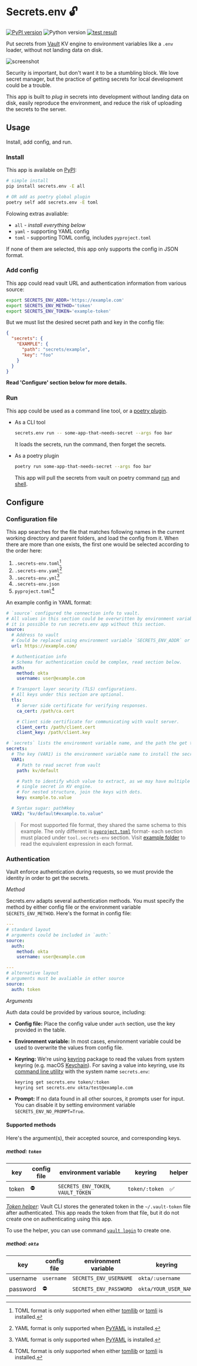 # Secrets.env 🔓

[![PyPI version](https://img.shields.io/pypi/v/secrets.env)](https://pypi.org/project/secrets.env/)
![Python version](https://img.shields.io/pypi/pyversions/secrets.env)
[![test result](https://img.shields.io/github/workflow/status/tzing/secrets.env/Tests)](https://github.com/tzing/secrets.env/actions/workflows/test.yml)

Put secrets from [Vault](https://www.vaultproject.io/) KV engine to environment variables like a `.env` loader, without not landing data on disk.

![screenshot](./docs/screenshot.png)

Security is important, but don't want it to be a stumbling block. We love secret manager, but the practice of getting secrets for local development could be a trouble.

This app is built to *plug in* secrets into development without landing data on disk, easily reproduce the environment, and reduce the risk of uploading the secrets to the server.


## Usage

Install, add config, and run.

### Install

This app is available on [PyPI](https://pypi.org/project/secrets.env/):

```bash
# simple install
pip install secrets.env -E all

# OR add as poetry global plugin
poetry self add secrets.env -E toml
```

Folowing extras avaliable:

* `all` - *install everything below*
* `yaml` - supporting YAML config
* `toml` - supporting TOML config, includes `pyproject.toml`

If none of them are selected, this app only supports the config in JSON format.

### Add config

This app could read vault URL and authentication information from various source:

```bash
export SECRETS_ENV_ADDR='https://example.com'
export SECRETS_ENV_METHOD='token'
export SECRETS_ENV_TOKEN='example-token'
```

But we must list the desired secret path and key in the config file:

```json
{
  "secrets": {
    "EXAMPLE": {
      "path": "secrets/example",
      "key": "foo"
    }
  }
}
```

**Read 'Configure' section below for more details.**

### Run

This app could be used as a command line tool, or a [poetry plugin](https://python-poetry.org/docs/master/plugins/).

* As a CLI tool

  ```bash
  secrets.env run -- some-app-that-needs-secret --args foo bar
  ```

  It loads the secrets, run the command, then forget the secrets.

* As a poetry plugin

  ```bash
  poetry run some-app-that-needs-secret --args foo bar
  ```

  This app will pull the secrets from vault on poetry command [run](https://python-poetry.org/docs/cli/#run) and [shell](https://python-poetry.org/docs/cli/#shell).



## Configure

### Configuration file

This app searches for the file that matches following names in the current working directory and parent folders, and load the config from it. When there are more than one exists, the first one would be selected according to the order here:

1. `.secrets-env.toml`[^1]
2. `.secrets-env.yaml`[^2]
3. `.secrets-env.yml`[^2]
4. `.secrets-env.json`
5. `pyproject.toml`[^1]

[^1]: TOML format is only supported when either [tomllib](https://docs.python.org/3.11/library/tomllib.html) or [tomli](https://pypi.org/project/tomli/) is installed.
[^2]: YAML format is only supported when [PyYAML](https://pypi.org/project/PyYAML/) is installed.

An example config in YAML format:

```yaml
# `source` configured the connection info to vault.
# All values in this section could be overwritten by environment variable, so
# it is possible to run secrets.env app without this section.
source:
  # Address to vault
  # Could be replaced using environment variable `SECRETS_ENV_ADDR` or `VAULT_ADDR`
  url: https://example.com/

  # Authentication info
  # Schema for authentication could be complex, read section below.
  auth:
    method: okta
    username: user@example.com

  # Transport layer security (TLS) configurations.
  # All keys under this section are optional.
  tls:
    # Server side certificate for verifying responses.
    ca_cert: /path/ca.cert

    # Client side certificate for communicating with vault server.
    client_cert: /path/client.cert
    client_key: /path/client.key

# `secrets` lists the environment variable name, and the path the get the secret value
secrets:
  # The key (VAR1) is the environment variable name to install the secret
  VAR1:
    # Path to read secret from vault
    path: kv/default

    # Path to identify which value to extract, as we may have multiple values in
    # single secret in KV engine.
    # For nested structure, join the keys with dots.
    key: example.to.value

  # Syntax sugar: path#key
  VAR2: "kv/default#example.to.value"
```

> For most supported file format, they shared the same schema to this example. The only different is [`pyproject.toml`](./example/pyproject.toml) format- each section must placed under `tool.secrets-env` section.
> Visit [example folder](./example/) to read the equivalent expression in each format.

### Authentication

Vault enforce authentication during requests, so we must provide the identity in order to get the secrets.

*Method*

Secrets.env adapts several authentication methods. You must specify the method by either config file or the environment variable `SECRETS_ENV_METHOD`. Here's the format in config file:

```yaml
---
# standard layout
# arguments could be included in `auth:`
source:
  auth:
    method: okta
    username: user@example.com

---
# alternative layout
# arguments must be avaliable in other source
source:
  auth: token
```

*Arguments*

Auth data could be provided by various source, including:

* **Config file:** Place the config value under `auth` section, use the key provided in the table.
* **Environment variable:** In most cases, environment variable could be used to overwrite the values from config file.
* **Keyring:** We're using [keyring] package to read the values from system keyring (e.g. macOS [Keychain]). For saving a value into keyring, use its [command line utility] with the system name `secrets.env`:

  ```bash
  keyring get secrets.env token/:token
  keyring set secrets.env okta/test@example.com
  ```

  [keyring]: https://keyring.readthedocs.io/en/latest/
  [Keychain]: https://en.wikipedia.org/wiki/Keychain_%28software%29
  [command line utility]: https://keyring.readthedocs.io/en/latest/#command-line-utility

* **Prompt:** If no data found in all other sources, it prompts user for input. You can disable it by setting environment variable `SECRETS_ENV_NO_PROMPT=True`.

#### Supported methods

Here's the argument(s), their accepted source, and corresponding keys.

##### method: `token`

| key   | config file | environment variable               | keyring        | helper |
| ----- | ----------- | ---------------------------------- | -------------- | ------ |
| token | ⛔️          | `SECRETS_ENV_TOKEN`, `VAULT_TOKEN`  | `token/:token` | ✅     |

*[Token helper](https://www.vaultproject.io/docs/commands/token-helper)*: Vault CLI stores the generated token in the `~/.vault-token` file after authenticated. This app reads the token from that file, but it do not create one on authenticating using this app.

To use the helper, you can use command [`vault login`](https://www.vaultproject.io/docs/commands/login) to create one.

##### method: `okta`

| key      | config file | environment variable   | keyring               | prompt |
| -------- | ----------- | ---------------------- | --------------------- | ------ |
| username | `username`  | `SECRETS_ENV_USERNAME` | `okta/:username`      | ✅     |
| password | ⛔️          | `SECRETS_ENV_PASSWORD` | `okta/YOUR_USER_NAME` | ✅     |
